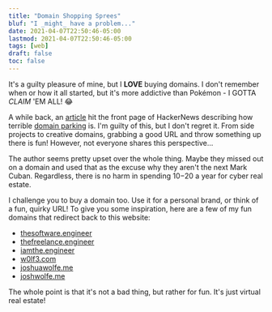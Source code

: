 ```yaml
---
title: "Domain Shopping Sprees"
bluf: "I _might_ have a problem..."
date: 2021-04-07T22:50:46-05:00
lastmod: 2021-04-07T22:50:46-05:00
tags: [web]
draft: false
toc: false
---
```


It's a guilty pleasure of mine, but I **LOVE** buying domains. I don't
remember when or how it all started, but it's more addictive than Pokémon - I
GOTTA *CLAIM* 'EM ALL! 😂

A while back, an [article][hn_article] hit the front page of HackerNews
describing how terrible [domain parking][wiki_domain_parking] is. I'm guilty
of this, but I don't regret it. From side projects to creative domains,
grabbing a good URL and throw something up there is fun! However, not everyone
shares this perspective...

The author seems pretty upset over the whole thing. Maybe they missed out on a
domain and used that as the excuse why they aren't the next Mark Cuban.
Regardless, there is no harm in spending $10-$20 a year for cyber real estate.

I challenge you to buy a domain too. Use it for a personal brand, or think of a
fun, quirky URL! To give you some inspiration, here are a few of my fun domains
that redirect back to this website:

* [thesoftware.engineer](http://thesoftware.engineer)
* [thefreelance.engineer](http://thefreelance.engineer)
* [iamthe.engineer](http://iamthe.engineer)
* [w0lf3.com](http://w0lf3.com)
* [joshuawolfe.me](http://joshuawolfe.me)
* [joshwolfe.me](http://joshwolfe.me)

The whole point is that it's not a bad thing, but rather for fun. It's just
virtual real estate!

[hn_article]: https://news.ycombinator.com/item?id=26421454
[wiki_domain_parking]: https://en.wikipedia.org/wiki/Domain_parking
